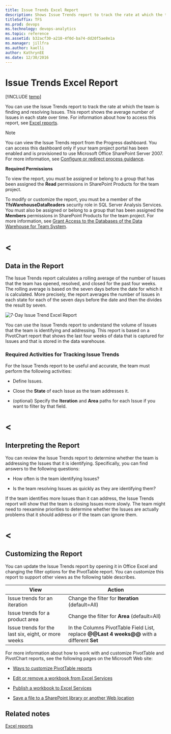 ```yaml
---
title: Issue Trends Excel Report  
description: Shows Issue Trends report to track the rate at which the team is finding and resolving Issues - Team Foundation Server 
titleSuffix: TFS
ms.prod: devops
ms.technology: devops-analytics
ms.topic: reference
ms.assetid: b32acf30-a218-4f0d-ba74-dd20f5ae8e1a
ms.manager: jillfra
ms.author: kaelli
author: KathrynEE
ms.date: 12/30/2016
---
```


# Issue Trends Excel Report

[!INCLUDE [temp](../_shared/tfs-sharepoint-version.md)]

You can use the Issue Trends report to track the rate at which the team is finding and resolving Issues. This report shows the average number of Issues in each state over time. For information about how to access this report, see [Excel reports](excel-reports.md).  
  
> [!NOTE]
>  You can view the Issue Trends report from the Progress dashboard. You can access this dashboard only if your team project portal has been enabled and is provisioned to use Microsoft Office SharePoint Server 2007. For more information, see [Configure or redirect process guidance](../sharepoint-dashboards/configure-or-redirect-process-guidance.md).  
  
 **Required Permissions**  
  
 To view the report, you must be assigned or belong to a group that has been assigned the **Read** permissions in SharePoint Products for the team project.  
  
 To modify or customize the report, you must be a member of the **TfsWarehouseDataReaders** security role in SQL Server Analysis Services. You must also be assigned or belong to a group that has been assigned the **Members** permissions in SharePoint Products for the team project. For more information, see [Grant Access to the Databases of the Data Warehouse for Team System](../admin/grant-permissions-to-reports.md).  
 # <
## <a name="Data"></a> Data in the Report  
 The Issue Trends report calculates a rolling average of the number of Issues that the team has opened, resolved, and closed for the past four weeks. The rolling average is based on the seven days before the date for which it is calculated. More precisely, the report averages the number of Issues in each state for each of the seven days before the date and then the divides the result by seven.  
  
 ![7&#45;Day Issue Trend Excel Report](_img/procguid_7day.png "ProcGuid_7Day")  
  
 You can use the Issue Trends report to understand the volume of Issues that the team is identifying and addressing. This report is based on a PivotChart report that shows the last four weeks of data that is captured for Issues and that is stored in the data warehouse.  
  
### Required Activities for Tracking Issue Trends  
 For the Issue Trends report to be useful and accurate, the team must perform the following activities:  
  
-   Define Issues.  
  
-   Close the **State** of each Issue as the team addresses it.  
  
-   (optional) Specify the **Iteration** and **Area** paths for each Issue if you want to filter by that field.  
 # <
## <a name="Interpreting"></a> Interpreting the Report  
 You can review the Issue Trends report to determine whether the team is addressing the Issues that it is identifying. Specifically, you can find answers to the following questions:  
  
-   How often is the team identifying Issues?  
  
-   Is the team resolving Issues as quickly as they are identifying them?  
  
 If the team identifies more Issues than it can address, the Issue Trends report will show that the team is closing Issues more slowly. The team might need to reexamine priorities to determine whether the Issues are actually problems that it should address or if the team can ignore them.  
 # <
## <a name="Updating"></a> Customizing the Report  
 You can update the Issue Trends report by opening it in Office Excel and changing the filter options for the PivotTable report. You can customize this report to support other views as the following table describes.  
  
|View|Action|  
|----------|------------|  
|Issue trends for an iteration|Change the filter for **Iteration** (default=All)|  
|Issue trends for a product area|Change the filter for **Area** (default=All)|  
|Issue trends for the last six, eight, or more weeks|In the Columns PivotTable Field List, replace **@@Last 4 weeks@@** with a different **Set**|  
  
 For more information about how to work with and customize PivotTable and PivotChart reports, see the following pages on the Microsoft Web site:  
  
-   [Ways to customize PivotTable reports](http://go.microsoft.com/fwlink/?LinkId=165722)  
  
-   [Edit or remove a workbook from Excel Services](http://go.microsoft.com/fwlink/?LinkId=165723)  
  
-   [Publish a workbook to Excel Services](http://go.microsoft.com/fwlink/?LinkId=165724)  
  
-   [Save a file to a SharePoint library or another Web location](http://go.microsoft.com/fwlink/?LinkId=165725)  
  
## Related notes  
 [Excel reports](excel-reports.md)